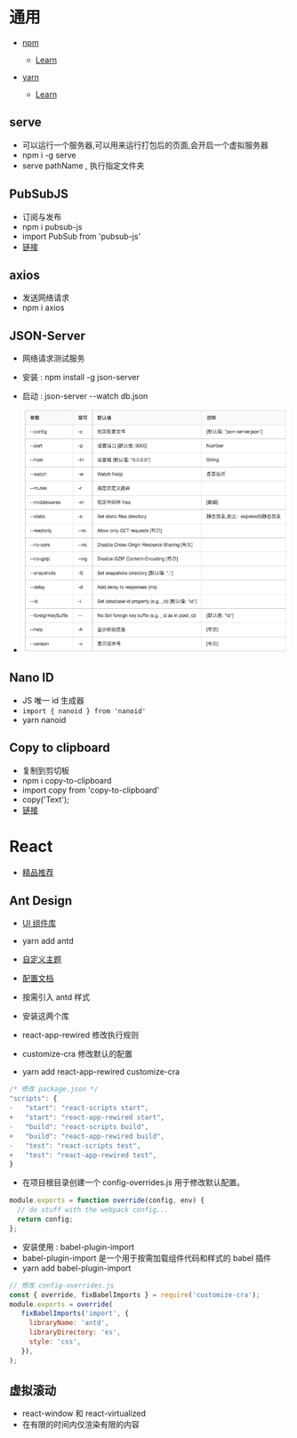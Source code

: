 # 通用

+ [npm](https://www.npmjs.com/)
  + [Learn](https://www.npmjs.cn/)

+ [yarn](https://yarnpkg.com/)
  + [Learn](https://yarn.bootcss.com/docs/)

## serve

+ 可以运行一个服务器,可以用来运行打包后的页面,会开启一个虚拟服务器
+ npm i -g serve
+ serve pathName , 执行指定文件夹

## PubSubJS

+ 订阅与发布
+ npm i pubsub-js
+ import PubSub from 'pubsub-js'
+ [链接](https://www.npmjs.com/package/pubsub-js)

## axios

+ 发送网络请求
+ npm i axios

## JSON-Server

+ 网络请求测试服务
+ 安装 : npm install -g json-server
+ 启动 : json-server --watch db.json

+ ![配置](./images/json-server.webp)

## Nano ID

+ JS 唯一 id 生成器
+ `import { nanoid } from 'nanoid'`
+ yarn nanoid

## Copy to clipboard

+ 复制到剪切板
+ npm i copy-to-clipboard
+ import copy from 'copy-to-clipboard'
+ copy('Text');
+ [链接](https://www.npmjs.com/package/copy-to-clipboard)

# React

+ [精品推荐](https://ant.design/docs/react/recommendation-cn)

## Ant Design

+ [UI 组件库](https://ant.design/docs/react/introduce-cn)
+ yarn add antd

+ [自定义主题](https://ant.design/docs/react/use-with-create-react-app-cn#%E8%87%AA%E5%AE%9A%E4%B9%89%E4%B8%BB%E9%A2%98)
+ [配置文档](https://ant.design/docs/react/customize-theme-cn)

+ 按需引入 antd 样式
+ 安装这两个库
+ react-app-rewired 修改执行规则
+ customize-cra 修改默认的配置
+ yarn add react-app-rewired customize-cra
```js
/* 修改 package.json */
"scripts": {
-   "start": "react-scripts start",
+   "start": "react-app-rewired start",
-   "build": "react-scripts build",
+   "build": "react-app-rewired build",
-   "test": "react-scripts test",
+   "test": "react-app-rewired test",
}
```
+ 在项目根目录创建一个 config-overrides.js 用于修改默认配置。
```js
module.exports = function override(config, env) {
  // do stuff with the webpack config...
  return config;
};
```
+ 安装使用 : babel-plugin-import
+ babel-plugin-import 是一个用于按需加载组件代码和样式的 babel 插件
+ yarn add babel-plugin-import
```js
// 修改 config-overrides.js
const { override, fixBabelImports } = require('customize-cra');
module.exports = override(
   fixBabelImports('import', {
     libraryName: 'antd',
     libraryDirectory: 'es',
     style: 'css',
   }),
);
```

## 虚拟滚动

+ react-window 和 react-virtualized 
+ 在有限的时间内仅渲染有限的内容